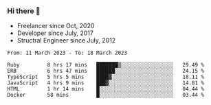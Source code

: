 ### Hi there 👋

- Freelancer since Oct, 2020
- Developer since July, 2017
- Structral Engineer since July, 2012

<!--START_SECTION:waka-->

```text
From: 11 March 2023 - To: 18 March 2023

Ruby         8 hrs 17 mins   ███████▒░░░░░░░░░░░░░░░░░   29.49 %
ERB          6 hrs 47 mins   ██████░░░░░░░░░░░░░░░░░░░   24.15 %
TypeScript   5 hrs 5 mins    ████▓░░░░░░░░░░░░░░░░░░░░   18.11 %
JavaScript   4 hrs 9 mins    ███▓░░░░░░░░░░░░░░░░░░░░░   14.81 %
HTML         1 hr 14 mins    █░░░░░░░░░░░░░░░░░░░░░░░░   04.44 %
Docker       58 mins         █░░░░░░░░░░░░░░░░░░░░░░░░   03.44 %
```

<!--END_SECTION:waka-->

